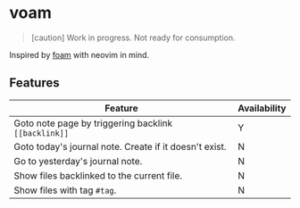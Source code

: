 # voam

> [caution]
> Work in progress. Not ready for consumption.

Inspired by [foam](https://marketplace.visualstudio.com/items?itemName=foam.foam-vscode) with neovim in mind.

## Features

| Feature                                                | Availability |
| ------------------------------------------------------ | ------------ |
| Goto note page by triggering backlink `[[backlink]]`   | Y            |
| Goto today's journal note. Create if it doesn't exist. | N            |
| Go to yesterday's journal note.                        | N            |
| Show files backlinked to the current file.             | N            |
| Show files with tag `#tag`.                            | N            |
